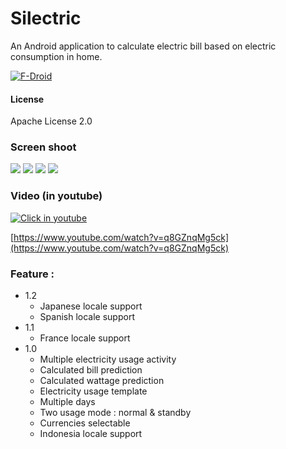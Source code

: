 
Silectric
=========
An Android application to calculate electric bill based on electric consumption in home.

[![F-Droid](https://raw.githubusercontent.com/ultramega/elementary/master/store/en-fdroid-badge.png)](https://f-droid.org/repository/browse/?fdid=net.alaindonesia.silectric)

#### License
Apache License 2.0

### Screen shoot
![](http://i.imgur.com/nnb7HME.jpg)
![](http://i.imgur.com/Nj59Mx2.jpg)
![](http://i.imgur.com/Rzino48.jpg)
![](http://i.imgur.com/vxGore0.jpg)

### Video (in youtube)
[![Click in youtube](https://img.youtube.com/vi/q8GZnqMg5ck/0.jpg)](https://www.youtube.com/watch?v=q8GZnqMg5ck)

[https://www.youtube.com/watch?v=q8GZnqMg5ck](https://www.youtube.com/watch?v=q8GZnqMg5ck)



### Feature :
* 1.2
  * Japanese locale support
  * Spanish locale support
* 1.1
  * France locale support
* 1.0
  * Multiple electricity usage activity
  * Calculated bill prediction
  * Calculated wattage prediction
  * Electricity usage template
  * Multiple days
  * Two usage mode : normal & standby
  * Currencies selectable
  * Indonesia locale support
